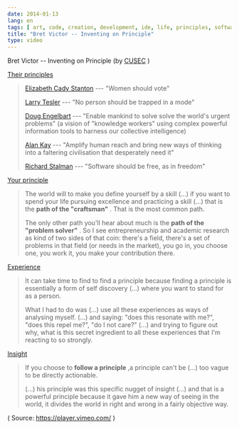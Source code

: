 ```yaml
---
date: 2014-01-13
lang: en
tags: [ art, code, creation, development, ide, life, principles, software, visualisation ]
title: "Bret Victor -- Inventing on Principle"
type: video
---
```


Bret Victor -- Inventing on Principle (by [CUSEC](https://vimeo.com/36579366) )

[Their principles](https://vimeo.com/36579366#t=43m31s)

> [Elizabeth Cady
> Stanton](http://en.wikipedia.org/wiki/Elizabeth_Cady_Stanton) ---
> "Women should vote"
>
> [Larry Tesler](http://en.wikipedia.org/wiki/Larry_Tesler) --- "No
> person should be trapped in a mode"
>
> [Doug Engelbart](http://en.wikipedia.org/wiki/Doug_Engelbart) ---
> "Enable mankind to solve solve the world's urgent problems" (a vision
> of "knowledge workers" using complex powerful information tools to
> harness our collective intelligence)
>
> [Alan Kay](http://en.wikipedia.org/wiki/Alan_Kay) --- "Amplify human
> reach and bring new ways of thinking into a faltering civilisation
> that desperately need it"
>
> [Richard Stalman](http://en.wikipedia.org/wiki/Richard_Stalman) ---
> "Software should be free, as in freedom"

[Your principle](https://vimeo.com/36579366#t=47m38s)

> The world will to make you define yourself by a skill (...) if you
> want to spend your life pursuing excellence and practicing a skill
> (...) that is the **path of the "craftsman"** . That is the most
> common path.
>
> The only other path you'll hear about much is the **path of the
> "problem solver"** . So I see entrepreneurship and academic research
> as kind of two sides of that coin: there's a field, there's a set of
> problems in that field (or needs in the market), you go in, you choose
> one, you work it, you make your contribution there.

[Experience](https://vimeo.com/36579366#t=50m02s)

> It can take time to find to find a principle because finding a
> principle is essentially a form of self discovery (...) where you want
> to stand for as a person.
>
> What I had to do was (...) use all these experiences as ways of
> analysing myself. (...) and saying: "does this resonate with me?",
> "does this repel me?", "do I not care?" (...) and trying to figure out
> why, what is this secret ingredient to all these experiences that I'm
> reacting to so strongly.

[Insight](https://vimeo.com/36579366#t=51m38s)

> If you choose to **follow a principle** ,a principle can't be (...)
> too vague to be directly actionable.
>
> (...) his principle was this specific nugget of insight (...) and that
> is a powerful principle because it gave him a new way of seeing in the
> world, it divides the world in right and wrong in a fairly objective
> way.

( Source: <https://player.vimeo.com/> )

